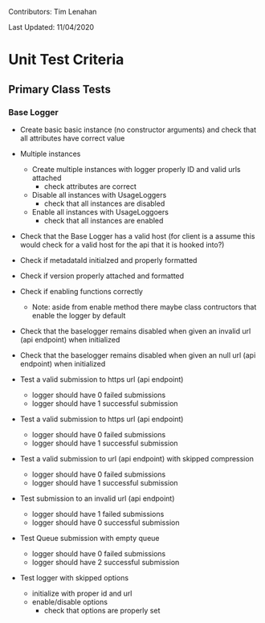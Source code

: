 Contributors: Tim Lenahan

Last Updated: 11/04/2020
# Unit Test Criteria
 
## Primary Class Tests

### Base Logger
- Create basic basic instance (no constructor arguments) and check that all attributes have correct value

- Multiple instances
    - Create multiple instances with logger properly ID and valid urls attached
        - check attributes are correct
    - Disable all instances with UsageLoggers
        - check that all instances are disabled
    - Enable all instances with UsageLoggoers
        - check that all instances are enabled

- Check that the Base Logger has a valid host (for client is a assume this would check for a valid host for the api that it is hooked into?)

- Check if metadataId initialzed and properly formatted

- Check if version properly attached and formatted 

- Check if enabling functions correctly
    - Note: aside from enable method there maybe class contructors that enable the logger by default

- Check that the baselogger remains disabled when given an invalid url (api endpoint) when initialized

- Check that the baselogger remains disabled when given an null url (api endpoint) when initialized

- Test a valid submission to https url (api endpoint)
    - logger should have 0 failed submissions
    - logger should have 1 successful submission

- Test a valid submission to https url (api endpoint)
    - logger should have 0 failed submissions
    - logger should have 1 successful submission

- Test a valid submission to url (api endpoint) with skipped compression
    - logger should have 0 failed submissions
    - logger should have 1 successful submission

- Test submission to an invalid url (api endpoint)
    - logger should have 1 failed submissions
    - logger should have 0 successful submission

- Test Queue submission with empty queue
    - logger should have 0 failed submissions
    - logger should have 2 successful submission

- Test logger with skipped options
    - initialize with proper id and url
    - enable/disable options
        - check that options are properly set